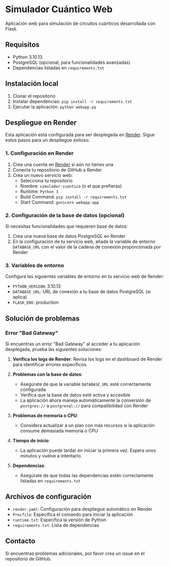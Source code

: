 # Simulador Cuántico Web

Aplicación web para simulación de circuitos cuánticos desarrollada con Flask.

## Requisitos

- Python 3.10.13
- PostgreSQL (opcional, para funcionalidades avanzadas)
- Dependencias listadas en `requirements.txt`

## Instalación local

1. Clonar el repositorio
2. Instalar dependencias: `pip install -r requirements.txt`
3. Ejecutar la aplicación: `python webapp.py`

## Despliegue en Render

Esta aplicación está configurada para ser desplegada en [Render](https://render.com). Sigue estos pasos para un despliegue exitoso:

### 1. Configuración en Render

1. Crea una cuenta en [Render](https://render.com) si aún no tienes una
2. Conecta tu repositorio de GitHub a Render
3. Crea un nuevo servicio web:
   - Selecciona tu repositorio
   - Nombre: `simulador-cuantico` (o el que prefieras)
   - Runtime: `Python 3`
   - Build Command: `pip install -r requirements.txt`
   - Start Command: `gunicorn webapp:app`

### 2. Configuración de la base de datos (opcional)

Si necesitas funcionalidades que requieren base de datos:

1. Crea una nueva base de datos PostgreSQL en Render
2. En la configuración de tu servicio web, añade la variable de entorno `DATABASE_URL` con el valor de la cadena de conexión proporcionada por Render

### 3. Variables de entorno

Configura las siguientes variables de entorno en tu servicio web de Render:

- `PYTHON_VERSION`: 3.10.13
- `DATABASE_URL`: URL de conexión a tu base de datos PostgreSQL (si aplica)
- `FLASK_ENV`: production

## Solución de problemas

### Error "Bad Gateway"

Si encuentras un error "Bad Gateway" al acceder a tu aplicación desplegada, prueba las siguientes soluciones:

1. **Verifica los logs de Render**: Revisa los logs en el dashboard de Render para identificar errores específicos.

2. **Problemas con la base de datos**:
   - Asegúrate de que la variable `DATABASE_URL` esté correctamente configurada
   - Verifica que la base de datos esté activa y accesible
   - La aplicación ahora maneja automáticamente la conversión de `postgres://` a `postgresql://` para compatibilidad con Render

3. **Problemas de memoria o CPU**:
   - Considera actualizar a un plan con más recursos si la aplicación consume demasiada memoria o CPU

4. **Tiempo de inicio**:
   - La aplicación puede tardar en iniciar la primera vez. Espera unos minutos y vuelve a intentarlo.

5. **Dependencias**:
   - Asegúrate de que todas las dependencias estén correctamente listadas en `requirements.txt`

## Archivos de configuración

- `render.yaml`: Configuración para despliegue automático en Render
- `Procfile`: Especifica el comando para iniciar la aplicación
- `runtime.txt`: Especifica la versión de Python
- `requirements.txt`: Lista de dependencias

## Contacto

Si encuentras problemas adicionales, por favor crea un issue en el repositorio de GitHub.